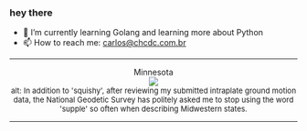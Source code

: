 ### hey there 

- :seedling: I’m currently learning Golang and learning more about Python
- :mailbox: How to reach me: carlos@chcdc.com.br


---


<!-- xkcd -->
<p align="center">Minnesota</br><img src=https://imgs.xkcd.com/comics/minnesota.png></br><font size =2>alt: In addition to 'squishy', after reviewing my submitted intraplate ground motion data, the National Geodetic Survey has politely asked me to stop using the word 'supple' so often when describing Midwestern states.</br></font></p></table></p> 


<!-- xkcd -->
---
